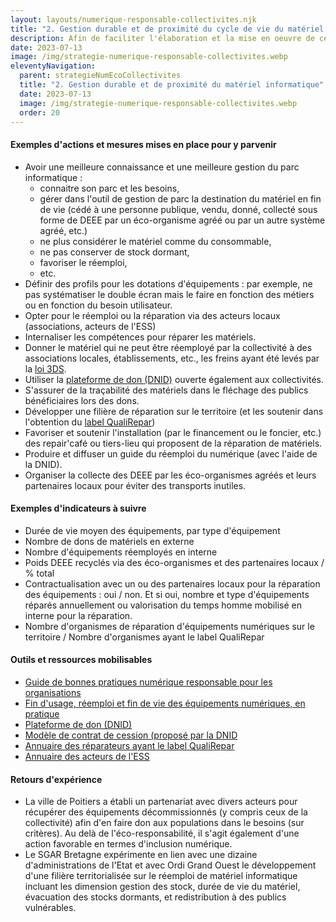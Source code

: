 ```yaml
---
layout: layouts/numerique-responsable-collectivites.njk
title: "2. Gestion durable et de proximité du cycle de vie du matériel informatique"
description: Afin de faciliter l'élaboration et la mise en oeuvre de ces nouvelles obligation par les collectivités concernées, la Mission interministérielle numérique responsable a travaillé avec le réseau des Interconnectés, dans le cadre du programme Transformation numérique des territoires à une traduction opérationelle des nouvelles obligations fixées par ce décret.
date: 2023-07-13
image: /img/strategie-numerique-responsable-collectivites.webp
eleventyNavigation:
  parent: strategieNumEcoCollectivites
  title: "2. Gestion durable et de proximité du matériel informatique"
  date: 2023-07-13
  image: /img/strategie-numerique-responsable-collectivites.webp
  order: 20
---
```


#### Exemples d'actions et mesures mises en place pour y parvenir

- Avoir une meilleure connaissance et une meilleure gestion du parc informatique :
    - connaitre son parc et les besoins,
    - gérer dans l'outil de gestion de parc la destination du matériel en fin de vie (cédé à une personne publique, vendu, donné, collecté sous forme de DEEE par un éco-organisme agréé ou par un autre système agréé, etc.)
    - ne plus considérer le matériel comme du consommable,
    - ne pas conserver de stock dormant,
    - favoriser le réemploi,
    - etc.
- Définir des profils pour les dotations d'équipements : par exemple, ne pas systématiser le double écran mais le faire en fonction des métiers ou en fonction du besoin utilisateur.
- Opter pour le réemploi ou la réparation via des acteurs locaux (associations, acteurs de l'ESS)
- Internaliser les compétences pour réparer les matériels.
- Donner le matériel qui ne peut être réemployé par la collectivité à des associations locales, établissements, etc., les freins ayant été levés par la [loi 3DS](https://ecoresponsable.numerique.gouv.fr/posts/loi3ds-dons-informatiques/).
- Utiliser la [plateforme de don (DNID)](https://dons.encheres-domaine.gouv.fr/) ouverte également aux collectivités.
- S'assurer de la traçabilité des matériels dans le fléchage des publics bénéficiaires lors des dons.
- Développer une filière de réparation sur le territoire (et les soutenir dans l'obtention du [label QualiRepar](https://www.label-qualirepar.fr/))
- Favoriser et soutenir l'installation (par le financement ou le foncier, etc.) des repair'café ou tiers-lieu qui proposent de la réparation de matériels.
- Produire et diffuser un guide du réemploi du numérique (avec l'aide de la DNID).
- Organiser la collecte des DEEE par les éco-organismes agréés et leurs partenaires locaux pour éviter des transports inutiles.

#### Exemples d'indicateurs à suivre

- Durée de vie moyen des équipements, par type d'équipement
- Nombre de dons de matériels en externe
- Nombre d'équipements réemployés en interne
- Poids DEEE recyclés via des éco-organismes et des partenaires locaux / % total
- Contractualisation avec un ou des partenaires locaux pour la réparation des équipements : oui / non. Et si oui, nombre et type d'équipements réparés annuellement ou valorisation du temps homme mobilisé en interne pour la réparation.
- Nombre d'organismes de réparation d'équipements numériques sur le territoire / Nombre d'organismes ayant le label QualiRepar

#### Outils et ressources mobilisables

- [Guide de bonnes pratiques numérique responsable pour les organisations](https://ecoresponsable.numerique.gouv.fr/publications/bonnes-pratiques/)
- [Fin d'usage, réemploi et fin de vie des équipements numériques, en pratique](https://ecoresponsable.numerique.gouv.fr/publications/fin-usage/)
- [Plateforme de don (DNID)](https://dons.encheres-domaine.gouv.fr/)
- [Modèle de contrat de cession (proposé par la DNID](https://dons.encheres-domaine.gouv.fr/documents-telechargeables)
- [Annuaire des réparateurs ayant le label QualiRepar](https://www.label-qualirepar.fr/annuaires/)
- [Annuaire des acteurs de l'ESS](https://carteco-ess.org/)

#### Retours d'expérience

- La ville de Poitiers a établi un partenariat avec divers acteurs pour récupérer des équipements décommissionnés (y compris ceux de la collectivité) afin d'en faire don aux populations dans le besoins (sur critères). Au delà de l'éco-responsabilité, il s'agit également d'une action favorable en termes d'inclusion numérique.
- Le SGAR Bretagne expérimente en lien avec une dizaine d'administrations de l'Etat et avec Ordi Grand Ouest le développement d'une filière territorialisée sur le réemploi de matériel informatique incluant les dimension gestion des stock, durée de vie du matériel, évacuation des stocks dormants, et redistribution à des publics vulnérables.
